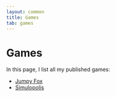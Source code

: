 ```yaml
---
layout: common
title: Games
tab: games
---
```

# Games

In this page, I list all my published games:

* [Jumpy Fox](https://play.google.com/store/apps/details?id=com.PierreVigier.JumpyFox)
* [Simulopolis](https://pvigier.itch.io/simulopolis)


